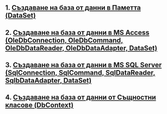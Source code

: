 # 
## 1. [Създаване на база от данни в Паметта (DataSet)](https://github.com/vakovsky/11/tree/main/mem)
## 2. [Създаване на база от данни в MS Access (OleDbConnection, OleDbCommand, OleDbDataReader, OleDbDataAdapter, DataSet)](https://github.com/vakovsky/11/tree/main/access)
## 3. [Създаване на база от данни в MS SQL Server (SqlConnection, SqlCommand, SqlDataReader, SqlbDataAdapter, DataSet)](https://github.com/vakovsky/11/tree/main/mssql)
## 4. [Създаване на база от данни от Същностни класове (DbContext)]()
